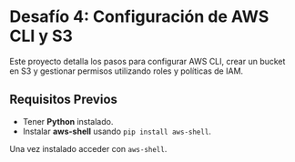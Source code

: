 # **Desafío 4: Configuración de AWS CLI y S3**

Este proyecto detalla los pasos para configurar AWS CLI, crear un bucket en S3 y gestionar permisos utilizando roles y políticas de IAM.

## **Requisitos Previos**
- Tener **Python** instalado.
- Instalar **aws-shell** usando `pip install aws-shell`.

Una vez instalado acceder con `aws-shell`.
